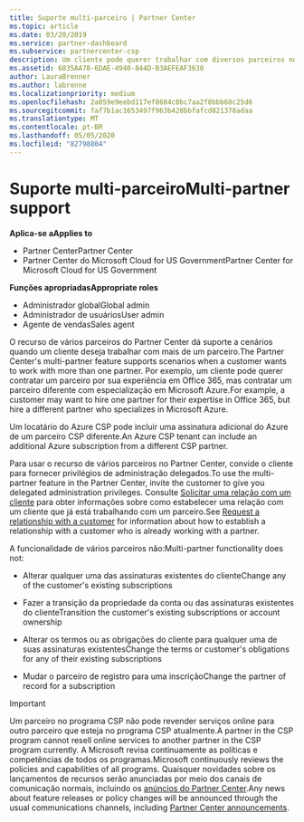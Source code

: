 ```yaml
---
title: Suporte multi-parceiro | Partner Center
ms.topic: article
ms.date: 03/20/2019
ms.service: partner-dashboard
ms.subservice: partnercenter-csp
description: Um cliente pode querer trabalhar com diversos parceiros no programa de Cloud Solution Provider especializados em diferentes serviços.
ms.assetid: 6835AA78-6DAE-4940-844D-B3AEFEAF3630
author: LauraBrenner
ms.author: labrenne
ms.localizationpriority: medium
ms.openlocfilehash: 2a059e9eebd117ef0684c8bc7aa2f8bbb68c25d6
ms.sourcegitcommit: faf7b1ac1653497f963b428bbfafcd821378adaa
ms.translationtype: MT
ms.contentlocale: pt-BR
ms.lasthandoff: 05/05/2020
ms.locfileid: "82798804"
---
```

# <a name="multi-partner-support"></a><span data-ttu-id="7a36f-103">Suporte multi-parceiro</span><span class="sxs-lookup"><span data-stu-id="7a36f-103">Multi-partner support</span></span>

<span data-ttu-id="7a36f-104">**Aplica-se a**</span><span class="sxs-lookup"><span data-stu-id="7a36f-104">**Applies to**</span></span>

-  <span data-ttu-id="7a36f-105">Partner Center</span><span class="sxs-lookup"><span data-stu-id="7a36f-105">Partner Center</span></span>
-  <span data-ttu-id="7a36f-106">Partner Center do Microsoft Cloud for US Government</span><span class="sxs-lookup"><span data-stu-id="7a36f-106">Partner Center for Microsoft Cloud for US Government</span></span>

<span data-ttu-id="7a36f-107">**Funções apropriadas**</span><span class="sxs-lookup"><span data-stu-id="7a36f-107">**Appropriate roles**</span></span>
-   <span data-ttu-id="7a36f-108">Administrador global</span><span class="sxs-lookup"><span data-stu-id="7a36f-108">Global admin</span></span>
-   <span data-ttu-id="7a36f-109">Administrador de usuários</span><span class="sxs-lookup"><span data-stu-id="7a36f-109">User admin</span></span>
-   <span data-ttu-id="7a36f-110">Agente de vendas</span><span class="sxs-lookup"><span data-stu-id="7a36f-110">Sales agent</span></span>

<span data-ttu-id="7a36f-111">O recurso de vários parceiros do Partner Center dá suporte a cenários quando um cliente deseja trabalhar com mais de um parceiro.</span><span class="sxs-lookup"><span data-stu-id="7a36f-111">The Partner Center's multi-partner feature supports scenarios when a customer wants to work with more than one partner.</span></span> <span data-ttu-id="7a36f-112">Por exemplo, um cliente pode querer contratar um parceiro por sua experiência em Office 365, mas contratar um parceiro diferente com especialização em Microsoft Azure.</span><span class="sxs-lookup"><span data-stu-id="7a36f-112">For example, a customer may want to hire one partner for their expertise in Office 365, but hire a different partner who specializes in Microsoft Azure.</span></span> 

<span data-ttu-id="7a36f-113">Um locatário do Azure CSP pode incluir uma assinatura adicional do Azure de um parceiro CSP diferente.</span><span class="sxs-lookup"><span data-stu-id="7a36f-113">An Azure CSP tenant can include an additional Azure subscription from a different CSP partner.</span></span>

<span data-ttu-id="7a36f-114">Para usar o recurso de vários parceiros no Partner Center, convide o cliente para fornecer privilégios de administração delegados.</span><span class="sxs-lookup"><span data-stu-id="7a36f-114">To use the multi-partner feature in the Partner Center, invite the customer to give you delegated administration privileges.</span></span> <span data-ttu-id="7a36f-115">Consulte [Solicitar uma relação com um cliente](request-a-relationship-with-a-customer.md) para obter informações sobre como estabelecer uma relação com um cliente que já está trabalhando com um parceiro.</span><span class="sxs-lookup"><span data-stu-id="7a36f-115">See [Request a relationship with a customer](request-a-relationship-with-a-customer.md) for information about how to establish a relationship with a customer who is already working with a partner.</span></span>

<span data-ttu-id="7a36f-116">A funcionalidade de vários parceiros não:</span><span class="sxs-lookup"><span data-stu-id="7a36f-116">Multi-partner functionality does not:</span></span>

- <span data-ttu-id="7a36f-117">Alterar qualquer uma das assinaturas existentes do cliente</span><span class="sxs-lookup"><span data-stu-id="7a36f-117">Change any of the customer's existing subscriptions</span></span>

- <span data-ttu-id="7a36f-118">Fazer a transição da propriedade da conta ou das assinaturas existentes do cliente</span><span class="sxs-lookup"><span data-stu-id="7a36f-118">Transition the customer's existing subscriptions or account ownership</span></span>

- <span data-ttu-id="7a36f-119">Alterar os termos ou as obrigações do cliente para qualquer uma de suas assinaturas existentes</span><span class="sxs-lookup"><span data-stu-id="7a36f-119">Change the terms or customer's obligations for any of their existing subscriptions</span></span>

- <span data-ttu-id="7a36f-120">Mudar o parceiro de registro para uma inscrição</span><span class="sxs-lookup"><span data-stu-id="7a36f-120">Change the partner of record for a subscription</span></span>

> [!IMPORTANT]  
> <span data-ttu-id="7a36f-121">Um parceiro no programa CSP não pode revender serviços online para outro parceiro que esteja no programa CSP atualmente.</span><span class="sxs-lookup"><span data-stu-id="7a36f-121">A partner in the CSP program cannot resell online services to another partner in the CSP program currently.</span></span> <span data-ttu-id="7a36f-122">A Microsoft revisa continuamente as políticas e competências de todos os programas.</span><span class="sxs-lookup"><span data-stu-id="7a36f-122">Microsoft continuously reviews the policies and capabilities of all programs.</span></span> <span data-ttu-id="7a36f-123">Quaisquer novidades sobre os lançamentos de recursos serão anunciadas por meio dos canais de comunicação normais, incluindo os [anúncios do Partner Center](https://partner.microsoft.com/pcv/announcements).</span><span class="sxs-lookup"><span data-stu-id="7a36f-123">Any news about feature releases or policy changes will be announced through the usual communications channels, including [Partner Center announcements](https://partner.microsoft.com/pcv/announcements).</span></span>






